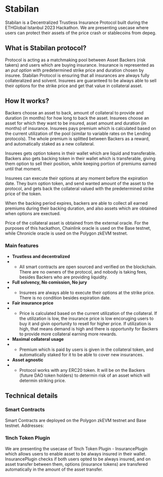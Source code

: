 # Stabilan

Stabilan is a Decentralized Trustless Insurance Protocol built during the ETHGlobal Istanbul 2023 Hackathon.
We are presenting usecase where users can protect their assets of the price crash or stablecoins from depeg.

## What is Stabilan protocol?

Protocol is acting as a matchmaking pool between Asset Backers (risk takers) and users which are buying insurance.
Insurance is represented as an *put option* with predetermined strike price and duration chosen by insuree.
Stabilan Protocol is ensuring that all insurances are always fully collateralized and solvent. 
Insurees are guaranteed to be always able to sell their options for the strike price and get that value in collateral asset. 

## How It works?

Backers choose an asset to back, amount of collateral to provide and duration (in months) for how long to back the asset.
Insurees choose an asset for which they want to be insured, asset amount and duration (in months) of insurance. 
Insurees pays premium which is calculated based on the current utilization of the pool (similar to variable rates on the Lending protocols). The whole premium is splitted between Backers as a reward, and automatically staked as a new collateral.

Insurees gets option tokens in their wallet which are liquid and transferable. Backers also gets backing token in their wallet which is transferable, giving them option to sell their position, while keeping portion of premiums earned until that moment.

Insurees can execute their options at any moment before the expiration date. They burn option token, and send wanted amount of the asset to the protocol, and gets back the collateral valued with the predetermined strike price of the token.

When the backing period expires, backers are able to collect all earned premiums during their backing duration, and also assets which are obtained when options are exectued.

Price of the collateral asset is obtained from the external oracle. For the purposes of this hackathon, Chainlink oracle is used on the Base testnet, while Chronicle oracle is used on the Polygon zkEVM testnet.

### Main features
- **Trustless and decentralized**
- - All smart contracts are open sourced and verified on the blockchain. There are no owners of the protocol, and nobody is taking fees, besides Backers who are providing liquidity.
- **Full solvency, No comission, No jury**
- - Insurees are always able to execute their options at the strike price. There is no condition besides expiration date.
- **Fair insurance price**
- - Price is calculated based on the current utilization of the collateral. If the utilization is low, the insurance price is low encoruging users to buy it and givin oportunity to resell for higher price. If utilization is high, that means demand is high and there is opportunity for Backers to provide more collateral earning more rewards.
- **Maximal collateral usage**
- - Premium which is paid by users is given in the collateral token, and automatically staked for it to be able to cover new insurances.
- **Asset agnostic**
- - Protocol works with any ERC20 token. It will be on the Backers (future DAO token holders) to determin risk of an asset which will determin striking price.


## Technical details

### Smart Contracts

Smart Contracts are deployed on the Polygon zkEVM testnet and Base testnet.
Addresses:


### 1Inch Token Plugin

We are presenting the usecase of 1Inch Token Plugin - InsurancePlugin which allows users to enable asset to be always insured in their wallet.
InsurancePlugin checks if both users opted to be always insured, and on asset transfer between them, options (insurance tokens) are transfered automatically in the amount of the asset transfer.